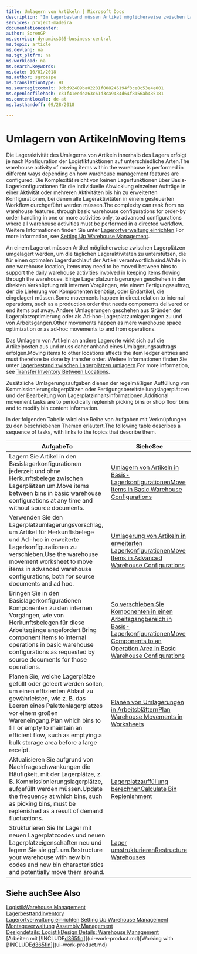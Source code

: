 ```yaml
---
title: Umlagern von Artikeln | Microsoft Docs
description: "Im Lagerbestand müssen Artikel möglicherweise zwischen Lagerplätzen umgelagert werden, um die täglichen Lageraktivitäten zu unterstützen, die für einen optimalen Lagerdurchlauf der Artikel verantwortlich sind. Einige Lagerplatzumlagerungen geschehen in der direkten Verknüpfung mit internen Vorgängen, wie einem Fertigungsauftrag, der die Lieferung von Komponenten benötigt, oder Endartikel, die eingelagert müssen. Andere Umlagerungen geschehen aus Gründen der Lagerplatzoptimierung oder als Ad-hoc-Lagerplatzumlagerungen zu und von Arbeitsgängen."
services: project-madeira
documentationcenter: 
author: SorenGP
ms.service: dynamics365-business-central
ms.topic: article
ms.devlang: na
ms.tgt_pltfrm: na
ms.workload: na
ms.search.keywords: 
ms.date: 10/01/2018
ms.author: sgroespe
ms.translationtype: HT
ms.sourcegitcommit: 9dbd92409ba02281f008246194f3ce0c53e4e001
ms.openlocfilehash: c31f41eedea63c61d3ca9484d64f8156ab485181
ms.contentlocale: de-at
ms.lasthandoff: 09/28/2018

---
```

# <a name="moving-items"></a><span data-ttu-id="eb663-105">Umlagern von Artikeln</span><span class="sxs-lookup"><span data-stu-id="eb663-105">Moving Items</span></span>
<span data-ttu-id="eb663-106">Die Lageraktivität des Umlagerns von Artikeln innerhalb des Lagers erfolgt je nach Konfiguration der Logistikfunktionen auf unterschiedliche Arten.</span><span class="sxs-lookup"><span data-stu-id="eb663-106">The warehouse activity of moving items within the warehouse is performed in different ways depending on how warehouse management features are configured.</span></span> <span data-ttu-id="eb663-107">Die Komplexität reicht von keinen Lagerfunktionen über Basis-Lagerkonfigurationen für die individuelle Abwicklung einzelner Aufträge in einer Aktivität oder mehreren Aktivitäten bis hin zu erweiterten Konfigurationen, bei denen alle Lageraktivitäten in einem gesteuerten Workflow durchgeführt werden müssen.</span><span class="sxs-lookup"><span data-stu-id="eb663-107">The complexity can rank from no warehouse features, through basic warehouse configurations for order-by order handling in one or more activities only, to advanced configurations where all warehouse activities must be performed in a directed workflow.</span></span> <span data-ttu-id="eb663-108">Weitere Informationen finden Sie unter [Lagerortverwaltung einrichten](warehouse-setup-warehouse.md).</span><span class="sxs-lookup"><span data-stu-id="eb663-108">For more information, see [Setting Up Warehouse Management](warehouse-setup-warehouse.md).</span></span>

<span data-ttu-id="eb663-109">An einem Lagerort müssen Artikel möglicherweise zwischen Lagerplätzen umgelagert werden, um die täglichen Lageraktivitäten zu unterstützen, die für einen optimalen Lagerdurchlauf der Artikel verantwortlich sind.</span><span class="sxs-lookup"><span data-stu-id="eb663-109">While in one warehouse location, items may need to be moved between bins to support the daily warehouse activities involved in keeping items flowing through the warehouse.</span></span> <span data-ttu-id="eb663-110">Einige Lagerplatzumlagerungen geschehen in der direkten Verknüpfung mit internen Vorgängen, wie einem Fertigungsauftrag, der die Lieferung von Komponenten benötigt, oder Endartikel, die eingelagert müssen.</span><span class="sxs-lookup"><span data-stu-id="eb663-110">Some movements happen in direct relation to internal operations, such as a production order that needs components delivered or end items put away.</span></span> <span data-ttu-id="eb663-111">Andere Umlagerungen geschehen aus Gründen der Lagerplatzoptimierung oder als Ad-hoc-Lagerplatzumlagerungen zu und von Arbeitsgängen.</span><span class="sxs-lookup"><span data-stu-id="eb663-111">Other movements happen as mere warehouse space optimization or as ad-hoc movements to and from operations.</span></span>

<span data-ttu-id="eb663-112">Das Umlagern von Artikeln an andere Lagerorte wirkt sich auf die Artikelposten aus und muss daher anhand eines Umlagerungsauftrags erfolgen.</span><span class="sxs-lookup"><span data-stu-id="eb663-112">Moving items to other locations affects the item ledger entries and must therefore be done by transfer order.</span></span> <span data-ttu-id="eb663-113">Weitere Informationen finden Sie unter [Lagerbestand zwischen Lagerplätzen umlagern](inventory-how-transfer-between-locations.md).</span><span class="sxs-lookup"><span data-stu-id="eb663-113">For more information, see [Transfer Inventory Between Locations](inventory-how-transfer-between-locations.md).</span></span>  

<span data-ttu-id="eb663-114">Zusätzliche Umlagerungsaufgaben dienen der regelmäßigen Auffüllung von Kommissionierungslagerplätzen oder Fertigungsbereitstellungslagerplätzen und der Bearbeitung von Lagerplatzinhaltsinformationen.</span><span class="sxs-lookup"><span data-stu-id="eb663-114">Additional movement tasks are to periodically replenish picking bins or shop floor bins and to modify bin content information.</span></span>  

 <span data-ttu-id="eb663-115">In der folgenden Tabelle wird eine Reihe von Aufgaben mit Verknüpfungen zu den beschriebenen Themen erläutert.</span><span class="sxs-lookup"><span data-stu-id="eb663-115">The following table describes a sequence of tasks, with links to the topics that describe them.</span></span>   

|<span data-ttu-id="eb663-116">**Aufgabe**</span><span class="sxs-lookup"><span data-stu-id="eb663-116">**To**</span></span>|<span data-ttu-id="eb663-117">**Siehe**</span><span class="sxs-lookup"><span data-stu-id="eb663-117">**See**</span></span>|  
|------------|-------------|  
|<span data-ttu-id="eb663-118">Lagern Sie Artikel in den Basislagerkonfigurationen jederzeit und ohne Herkunftsbelege zwischen Lagerplätzen um.</span><span class="sxs-lookup"><span data-stu-id="eb663-118">Move items between bins in basic warehouse configurations at any time and without source documents.</span></span>|[<span data-ttu-id="eb663-119">Umlagern von Artikeln in Basis-Lagerkonfigurationen</span><span class="sxs-lookup"><span data-stu-id="eb663-119">Move Items in Basic Warehouse Configurations</span></span>](warehouse-how-to-move-items-ad-hoc-in-basic-warehousing.md)|
|<span data-ttu-id="eb663-120">Verwenden Sie den Lagerplatzumlagerungsvorschlag, um Artikel für Herkunftsbelege und Ad-hoc in erweiterte Lagerkonfigurationen zu verschieben.</span><span class="sxs-lookup"><span data-stu-id="eb663-120">Use the warehouse movement worksheet to move items in advanced warehouse configurations, both for source documents and ad hoc.</span></span>|[<span data-ttu-id="eb663-121">Umlagerung von Artikeln in erweiterten Lagerkonfigurationen</span><span class="sxs-lookup"><span data-stu-id="eb663-121">Move Items in Advanced Warehouse Configurations</span></span>](warehouse-how-to-move-items-in-advanced-warehousing.md)|  
|<span data-ttu-id="eb663-122">Bringen Sie in den Basislagerkonfigurationen Komponenten zu den internen Vorgängen, wie von Herkunftsbelegen für diese Arbeitsgänge angefordert.</span><span class="sxs-lookup"><span data-stu-id="eb663-122">Bring component items to internal operations in basic warehouse configurations as requested by source documents for those operations.</span></span>|[<span data-ttu-id="eb663-123">So verschieben Sie Komponenten in einen Arbeitsgangbereich in Basis-Lagerkonfigurationen</span><span class="sxs-lookup"><span data-stu-id="eb663-123">Move Components to an Operation Area in Basic Warehouse Configurations</span></span>](warehouse-how-to-move-components-to-an-operation-area-in-basic-warehousing.md)|
|<span data-ttu-id="eb663-124">Planen Sie, welche Lagerplätze gefüllt oder geleert werden sollen, um einen effizienten Ablauf zu gewährleisten, wie z. B. das Leeren eines Palettenlagerplatzes vor einem großen Wareneingang.</span><span class="sxs-lookup"><span data-stu-id="eb663-124">Plan which bins to fill or empty to maintain an efficient flow, such as emptying a bulk storage area before a large receipt.</span></span>|[<span data-ttu-id="eb663-125">Planen von Umlagerungen in Arbeitsblättern</span><span class="sxs-lookup"><span data-stu-id="eb663-125">Plan Warehouse Movements in Worksheets</span></span>](warehouse-how-to-plan-warehouse-movements-in-worksheets.md)|
|<span data-ttu-id="eb663-126">Aktualisieren Sie aufgrund von Nachfrageschwankungen die Häufigkeit, mit der Lagerplätze, z. B. Kommissionierungslagerplätze, aufgefüllt werden müssen.</span><span class="sxs-lookup"><span data-stu-id="eb663-126">Update the frequency at which bins, such as picking bins, must be replenished as a result of demand fluctuations.</span></span>|[<span data-ttu-id="eb663-127">Lagerplatzauffüllung berechnen</span><span class="sxs-lookup"><span data-stu-id="eb663-127">Calculate Bin Replenishment</span></span>](warehouse-how-to-calculate-bin-replenishment.md)|
|<span data-ttu-id="eb663-128">Strukturieren Sie Ihr Lager mit neuen Lagerplatzcodes und neuen Lagerplatzeigenschaften neu und lagern Sie sie ggf. um.</span><span class="sxs-lookup"><span data-stu-id="eb663-128">Restructure your warehouse with new bin codes and new bin characteristics and potentially move them around.</span></span>|[<span data-ttu-id="eb663-129">Lager umstrukturieren</span><span class="sxs-lookup"><span data-stu-id="eb663-129">Restructure Warehouses</span></span>](warehouse-how-to-restructure-warehouses.md)|  

## <a name="see-also"></a><span data-ttu-id="eb663-130">Siehe auch</span><span class="sxs-lookup"><span data-stu-id="eb663-130">See Also</span></span>  
[<span data-ttu-id="eb663-131">Logistik</span><span class="sxs-lookup"><span data-stu-id="eb663-131">Warehouse Management</span></span>](warehouse-manage-warehouse.md)  
[<span data-ttu-id="eb663-132">Lagerbesttand</span><span class="sxs-lookup"><span data-stu-id="eb663-132">Inventory</span></span>](inventory-manage-inventory.md)  
<span data-ttu-id="eb663-133">[Lagerortverwaltung einrichten](warehouse-setup-warehouse.md)   </span><span class="sxs-lookup"><span data-stu-id="eb663-133">[Setting Up Warehouse Management](warehouse-setup-warehouse.md)   </span></span>  
<span data-ttu-id="eb663-134">[Montageverwaltung](assembly-assemble-items.md)  </span><span class="sxs-lookup"><span data-stu-id="eb663-134">[Assembly Management](assembly-assemble-items.md)  </span></span>  
[<span data-ttu-id="eb663-135">Designdetails: Logistik</span><span class="sxs-lookup"><span data-stu-id="eb663-135">Design Details: Warehouse Management</span></span>](design-details-warehouse-management.md)  
<span data-ttu-id="eb663-136">[Arbeiten mit [!INCLUDE[d365fin](includes/d365fin_md.md)]](ui-work-product.md)</span><span class="sxs-lookup"><span data-stu-id="eb663-136">[Working with [!INCLUDE[d365fin](includes/d365fin_md.md)]](ui-work-product.md)</span></span>

